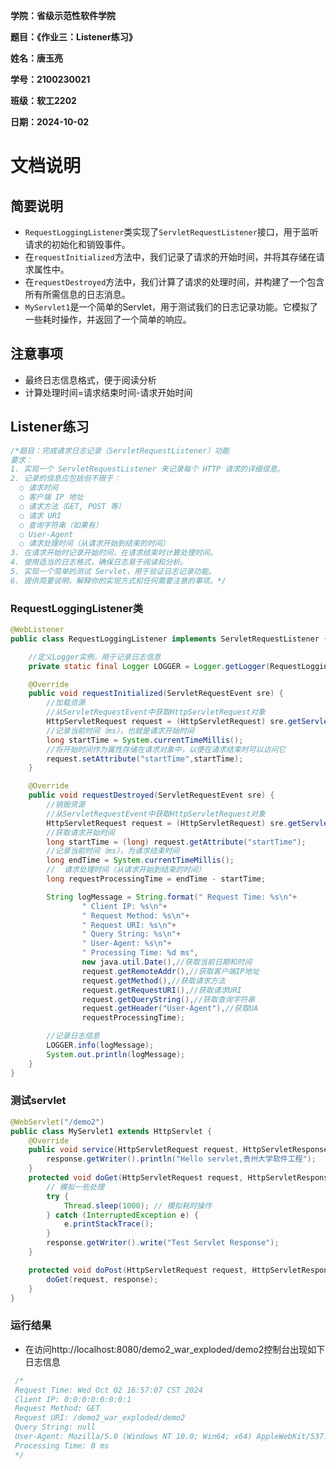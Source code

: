 **学院：省级示范性软件学院**

**题目：《作业三：Listener练习》**

**姓名：唐玉亮**

**学号：2100230021**

**班级：软工2202**

**日期：2024-10-02**

# 文档说明

## 简要说明

- `RequestLoggingListener`类实现了`ServletRequestListener`接口，用于监听请求的初始化和销毁事件。
- 在`requestInitialized`方法中，我们记录了请求的开始时间，并将其存储在请求属性中。
- 在`requestDestroyed`方法中，我们计算了请求的处理时间，并构建了一个包含所有所需信息的日志消息。
- `MyServlet1`是一个简单的Servlet，用于测试我们的日志记录功能。它模拟了一些耗时操作，并返回了一个简单的响应。

## 注意事项

- 最终日志信息格式，便于阅读分析
- 计算处理时间=请求结束时间-请求开始时间

## Listener练习

``` java
/*题目：完成请求日志记录（ServletRequestListener）功能
要求：
1. 实现一个 ServletRequestListener 来记录每个 HTTP 请求的详细信息。
2. 记录的信息应包括但不限于：
  ○ 请求时间
  ○ 客户端 IP 地址
  ○ 请求方法（GET, POST 等）
  ○ 请求 URI
  ○ 查询字符串（如果有）
  ○ User-Agent
  ○ 请求处理时间（从请求开始到结束的时间）
3. 在请求开始时记录开始时间，在请求结束时计算处理时间。
4. 使用适当的日志格式，确保日志易于阅读和分析。
5. 实现一个简单的测试 Servlet，用于验证日志记录功能。
6. 提供简要说明，解释你的实现方式和任何需要注意的事项。*/

```

### RequestLoggingListener类

``` java
@WebListener
public class RequestLoggingListener implements ServletRequestListener {

    //定义Logger实例，用于记录日志信息
    private static final Logger LOGGER = Logger.getLogger(RequestLoggingListener.class.getName());

    @Override
    public void requestInitialized(ServletRequestEvent sre) {
        //加载资源
        //从ServletRequestEvent中获取HttpServletRequest对象
        HttpServletRequest request = (HttpServletRequest) sre.getServletRequest();
        //记录当前时间（ms），也就是请求开始时间
        long startTime = System.currentTimeMillis();
        //将开始时间作为属性存储在请求对象中，以便在请求结束时可以访问它
        request.setAttribute("startTime",startTime);
    }

    @Override
    public void requestDestroyed(ServletRequestEvent sre) {
        //销毁资源
        //从ServletRequestEvent中获取HttpServletRequest对象
        HttpServletRequest request = (HttpServletRequest) sre.getServletRequest();
        //获取请求开始时间
        long startTime = (long) request.getAttribute("startTime");
        //记录当前时间（ms），为请求结束时间
        long endTime = System.currentTimeMillis();
        //  请求处理时间（从请求开始到结束的时间）
        long requestProcessingTime = endTime - startTime;

        String logMessage = String.format(" Request Time: %s\n"+
                " Client IP: %s\n"+
                " Request Method: %s\n"+
                " Request URI: %s\n"+
                " Query String: %s\n"+
                " User-Agent: %s\n"+
                " Processing Time: %d ms",
                new java.util.Date(),//获取当前日期和时间
                request.getRemoteAddr(),//获取客户端IP地址
                request.getMethod(),//获取请求方法
                request.getRequestURI(),//获取请求URI
                request.getQueryString(),//获取查询字符串
                request.getHeader("User-Agent"),//获取UA
                requestProcessingTime);

        //记录日志信息
        LOGGER.info(logMessage);
        System.out.println(logMessage);
    }
}
```

### 测试servlet

``` java
@WebServlet("/demo2")
public class MyServlet1 extends HttpServlet {
    @Override
    public void service(HttpServletRequest request, HttpServletResponse response) throws IOException {
        response.getWriter().println("Hello servlet,贵州大学软件工程");
    }
    protected void doGet(HttpServletRequest request, HttpServletResponse response) throws ServletException, IOException {
        // 模拟一些处理
        try {
            Thread.sleep(1000); // 模拟耗时操作
        } catch (InterruptedException e) {
            e.printStackTrace();
        }
        response.getWriter().write("Test Servlet Response");
    }

    protected void doPost(HttpServletRequest request, HttpServletResponse response) throws ServletException, IOException {
        doGet(request, response);
    }
}

```

### 运行结果

- 在访问http://localhost:8080/demo2_war_exploded/demo2控制台出现如下日志信息

``` java
 /*
 Request Time: Wed Oct 02 16:57:07 CST 2024
 Client IP: 0:0:0:0:0:0:0:1
 Request Method: GET
 Request URI: /demo2_war_exploded/demo2
 Query String: null
 User-Agent: Mozilla/5.0 (Windows NT 10.0; Win64; x64) AppleWebKit/537.36 (KHTML, like Gecko) Chrome/129.0.0.0 Safari/537.36
 Processing Time: 0 ms
 */
```

